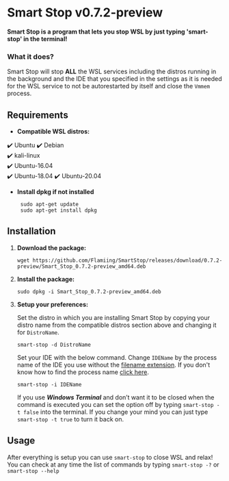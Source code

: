﻿# Smart Stop v0.7.2-preview

**Smart Stop is a program that lets you stop WSL by just typing 'smart-stop' in the terminal!**

### What it does?


Smart Stop will stop **ALL** the WSL services including the distros running in the background and the IDE that you specified in the settings as it is needed for the WSL service to not be autorestarted by itself and close the `Vmmem` process. 

## Requirements

  
 - **Compatible WSL distros:**
 
 ✔️ Ubuntu
 ✔️ Debian		 
 ✔️ kali-linux		 
 ✔️ Ubuntu-16.04		 
 ✔️ Ubuntu-18.04
 ✔️ Ubuntu-20.04
		 
		 
 - **Install dpkg if not installed**
	
		sudo apt-get update
		sudo apt-get install dpkg

## Installation
	

 1. **Download the package:**
	 
		wget https://github.com/Flamiing/SmartStop/releases/download/0.7.2-preview/Smart_Stop_0.7.2-preview_amd64.deb
 2. **Install the package:**

		sudo dpkg -i Smart_Stop_0.7.2-preview_amd64.deb

 3. **Setup your preferences:**
 
	Set the distro in which you are installing Smart Stop by copying your distro name from the compatible distros section above and changing it for `DistroName`.

		smart-stop -d DistroName
	Set your IDE with the below command. Change `IDEName` by the process name of the IDE you use without the [filename extension](https://en.wikipedia.org/wiki/Filename_extension#:~:text=A%20filename%20extension%2C%20file%20name,md%20). If you don't know how to find the process name [click here](https://docs.celonis.com/en/how-to-discover-a-process-name-for-a-specific-application.html).

		smart-stop -i IDEName
		
	If you use _**Windows Terminal**_ and don’t want it to be closed when the command is executed you can set the option off by typing `smart-stop -t false` into the terminal.
	If you change your mind you can just type `smart-stop -t true` to turn it back on.

 

## Usage

After everything is setup you can use `smart-stop` to close WSL and relax!
You can check at any time the list of commands by typing `smart-stop -?` or `smart-stop --help`
